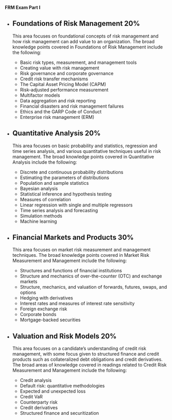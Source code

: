 **FRM Exam Part I**
- ## Foundations of Risk Management 20%
	This area focuses on foundational concepts of risk management and how risk management can add value to an organization. The broad knowledge points covered in Foundations of Risk Management include the following:
	- Basic risk types, measurement, and management tools
	- Creating value with risk management
	- Risk governance and corporate governance
	- Credit risk transfer mechanisms
	- The Capital Asset Pricing Model (CAPM)
	- Risk-adjusted performance measurement
	- Multifactor models
	- Data aggregation and risk reporting
	- Financial disasters and risk management failures
	- Ethics and the GARP Code of Conduct
	- Enterprise risk management (ERM)
    
-   Quantitative Analysis 20%
	- 
	This area focuses on basic probability and statistics, regression and time series analysis, and various quantitative techniques useful in risk management. The broad knowledge points covered in Quantitative Analysis include the following:
	- Discrete and continuous probability distributions
	- Estimating the parameters of distributions
	- Population and sample statistics
	- Bayesian analysis
	- Statistical inference and hypothesis testing
	- Measures of correlation
	- Linear regression with single and multiple regressors
	- Time series analysis and forecasting
	- Simulation methods
	- Machine learning
    
-   Financial Markets and Products 30%
	- 
	This area focuses on market risk measurement and management techniques. The broad knowledge points covered in Market Risk Measurement and Management include the following:
	- Structures and functions of financial institutions
	- Structure and mechanics of over-the-counter (OTC) and exchange markets
	- Structure, mechanics, and valuation of forwards, futures, swaps, and options
	- Hedging with derivatives
	- Interest rates and measures of interest rate sensitivity
	- Foreign exchange risk
	- Corporate bonds
	- Mortgage-backed securities
    
-   Valuation and Risk Models 20%
	- 
	This area focuses on a candidate’s understanding of credit risk management, with some focus given to structured finance and credit products such as collateralized debt obligations and credit derivatives. The broad areas of knowledge covered in readings related to Credit Risk Measurement and Management include the following:
	- Credit analysis
	- Default risk: quantitative methodologies
	- Expected and unexpected loss
	- Credit VaR
	- Counterparty risk
	- Credit derivatives
	- Structured finance and securitization
